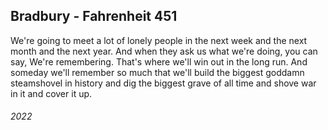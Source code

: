 ## Bradbury - Fahrenheit 451

We're going to meet a lot of lonely people in the next week and the next month and the next year.
And when they ask us what we're doing, you can say, We're remembering.
That's where we'll win out in the long run.
And someday we'll remember so much that we'll build the biggest goddamn steamshovel in history and dig the biggest grave of all time and shove war in it and cover it up.


###### 2022